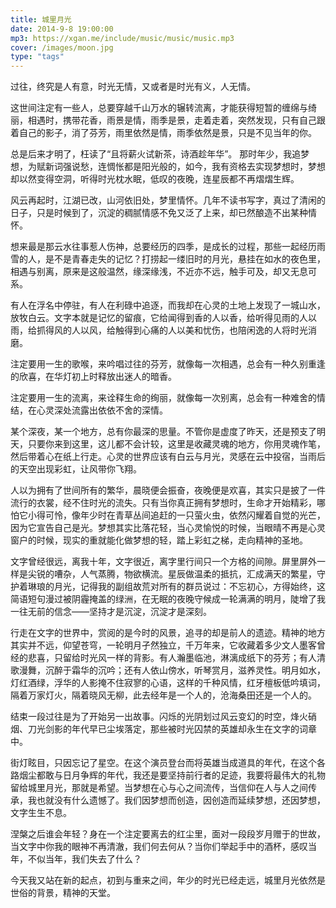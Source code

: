 ```yaml
---
title: 城里月光
date: 2014-9-8 19:00:00
mp3: https://xgan.me/include/music/music/music.mp3
cover: /images/moon.jpg
type: "tags"
---
```

过往，终究是人有意，时光无情，又或者是时光有义，人无情。


这世间注定有一些人，总要穿越千山万水的辗转流离，才能获得短暂的缠绵与绮丽，相遇时，携带花香，雨景是情，雨季是景，走着走着，突然发现，只有自己跟着自己的影子，消了芬芳，雨里依然是情，雨季依然是景，只是不见当年的你。


总是后来才明了，枉读了“且将薪火试新茶，诗酒趁年华”。 那时年少，我追梦想，为赋新词强说愁，连惆怅都是阳光般的，如今，我有资格去实现梦想时，梦想却以然变得空洞，听得时光枕水眠，低叹的夜晚，连星辰都不再熠熠生辉。


风云再起时，江湖已改，山河依旧处，梦里情怀。几年不读书写字，真过了清闲的日子，只是时候到了，沉淀的稠腻情感不免又泛了上来，却已然酿造不出某种情怀。


想来最是那云水往事惹人伤神，总要经历的四季，是成长的过程，那些一起经历雨雪的人，是不是青春走失的记忆？打捞起一缕旧时的月光，悬挂在如水的夜色里，相遇与别离，原来是这般温然，缘深缘浅，不近亦不远，触手可及，却又无息可系。


有人在浮名中停驻，有人在利碌中追逐，而我却在心灵的土地上发现了一城山水，放牧白云。文字本就是记忆的留痕，它给闻得到香的人以香，给听得见雨的人以雨，给抓得风的人以风，给触得到心痛的人以美和忧伤，也陪闲逸的人将时光消磨。


注定要用一生的歌喉，来吟唱过往的芬芳，就像每一次相遇，总会有一种久别重逢的欣喜，在华灯初上时释放出迷人的暗香。


注定要用一生的流离，来诠释生命的绚丽，就像每一次别离，总会有一种难舍的情结，在心灵深处流露出依依不舍的深情。


某个深夜，某一个地方，总有你最深的思量。不管你是虚度了昨天，还是预支了明天，只要你来到这里，这儿都不会计较，这里是收藏灵魂的地方，你用灵魂作笔，然后带着心在纸上行走。心灵的世界应该有白云与月光，灵感在云中投宿，当雨后的天空出现彩虹，让风带你飞翔。


人以为拥有了世间所有的繁华，晨晓便会振奋，夜晚便是欢喜，其实只是披了一件流行的衣裳，经不住时光的流失。只有当你真正拥有梦想时，生命才开始精彩，哪怕它小得可怜，像年少时在青草丛间追赶的一只萤火虫，依然闪耀着自觉的光芒，因为它宣告自己是光。梦想其实比落花轻，当心灵愉悦的时候，当眼晴不再是心灵窗户的时候，现实的重就能化做梦想的轻，踏上彩虹之梯，走向精神的圣地。


文字曾经很远，离我十年，文字很近，离字里行间只一个方格的间隙。屏里屏外一样是尖锐的嘈杂，人气蒸腾，物欲横流。星辰做温柔的抵抗，汇成满天的繁星，守护着琳琅的月光，记得我的副组故荒对所有的群员说过：不忘初心，方得始终，这简语短句漫过被阴霾掩盖的绿洲，在无眠的夜晚守候成一轮满满的明月，陡增了我一往无前的信念——坚持才是沉淀，沉淀才是深刻。


行走在文字的世界中，赏阅的是今时的风景，追寻的却是前人的遗迹。精神的地方其实并不远，仰望苍穹，一轮明月孑然独立，千万年来，它收藏着多少文人墨客曾经的悲喜，只留给时光风一样的背影。有人瀚墨临池，淋漓成纸下的芬芳；有人清歌漫舞，沉醉于霜华的沉吟；还有人依山傍水，听琴赏月，滋养灵性。明月如水，灯红酒绿，浮华的人影掩不住寂寥的心语，这样的千种风情，红牙檀板低吟填词，隔着万家灯火，隔着晓风无柳，此去经年是一个人的，沧海桑田还是一个人的。


结束一段过往是为了开始另一出故事。闪烁的光阴划过风云变幻的时空，烽火硝烟、刀光剑影的年代早已尘埃落定，那些被时光囚禁的英雄却永生在文字的词章中。


街灯眩目，只因忘记了星空。在这个演员登台而将英雄当成道具的年代，在这个各路烟尘都敢与日月争辉的年代，我还是要坚持前行者的足迹，我要将最伟大的礼物留给城里月光，那就是希望。当梦想在心与心之间流传，当信仰在人与人之间传承，我也就没有什么遗憾了。我们因梦想而创造，因创造而延续梦想，还因梦想，文字生生不息。


涅槃之后谁会年轻？身在一个注定要离去的红尘里，面对一段段岁月赠于的世故，当文字中你我的眼神不再清澈，我们何去何从？当你们举起手中的酒杯，感叹当年，不似当年，我们失去了什么？


今天我又站在新的起点，初到与重来之间，年少的时光已经走远，城里月光依然是世俗的背景，精神的天堂。